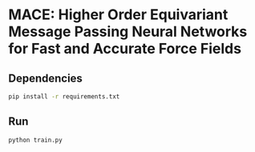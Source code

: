 # MACE: Higher Order Equivariant Message Passing Neural Networks for Fast and Accurate Force Fields

## Dependencies

```bash
pip install -r requirements.txt
```

## Run

```bash
python train.py
```
